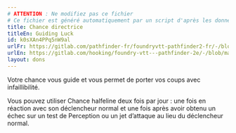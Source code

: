 ```yaml
---
# ATTENTION : Ne modifiez pas ce fichier
# Ce fichier est généré automatiquement par un script d'après les données du module Foundry VTT officiel et de sa traduction
title: Chance directrice
titleEn: Guiding Luck
id: k0sXAn4PPq5nW9al
urlFr: https://gitlab.com/pathfinder-fr/foundryvtt-pathfinder2-fr/-/blob/master/data/feats/k0sXAn4PPq5nW9al.htm
urlEn: https://gitlab.com/hooking/foundry-vtt---pathfinder-2e/-/blob/master/packs/data/feats.db/guiding-luck.json
layout: dons
---
```

Votre chance vous guide et vous permet de porter vos coups avec infaillibilité.

Vous pouvez utiliser Chance halfeline deux fois par jour : une fois en réaction avec son déclencheur normal et une fois après avoir obtenu un échec sur un test de Perception ou un jet d’attaque au lieu du déclencheur normal.
